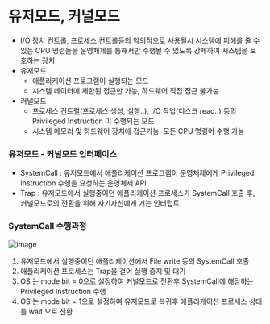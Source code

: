 # 유저모드, 커널모드
* I/O 장치 컨트롤, 프로세스 컨트롤등의 악의적으로 사용될시 시스템에 피해를 줄 수 있는 CPU 명령들을 운영체제를 통해서만 수행될 수 있도록 강제하여 시스템을 보호하는 장치
* 유저모드
	* 애플리케이션 프로그램이 실행되는 모드
	* 시스템 데이터에 제한된 접근만 가능, 하드웨어 직접 접근 불가능 
* 커널모드
	* 프로세스 컨트럴(프로세스 생성, 실행..), I/O 작업(디스크 read..) 등의 Privileged Instruction 이 수행되는 모드
	* 시스템 메모리 및 하드웨어 장치에 접근가능, 모든 CPU 명령어 수행 가능

### 유저모드 - 커널모드 인터페이스
* SystemCall : 유저모드에서 애플리케이션 프로그램이 운영체제에게 Privileged Instruction 수행을 요청하는 운영체제 API
* Trap : 유저모드에서 실행중이던 애플리케이션 프로세스가 SystemCall 호출 후, 커널모드로의 전환을 위해 자기자신에게 거는 인터럽트

### SystemCall 수행과정

![image](https://user-images.githubusercontent.com/48702893/139680859-9963529f-dc6f-4b36-8400-7922f7b035e4.png)

1. 유저모드에서 실행중이던 애플리케이션에서 File write 등의 SystemCall 호출
2. 애플리케이션 프로세스는 Trap을 걸어 실행 중지 및 대기
3. OS 는 mode bit = 0으로 설정하여 커널모드로 전환후 SystemCall에 해당하는 Privileged Instruction 수행
4. OS 는 mode bit = 1으로 설정하여 유저모드로 복귀후 애플리케이션 프로세스 상태를 wait 으로 전환